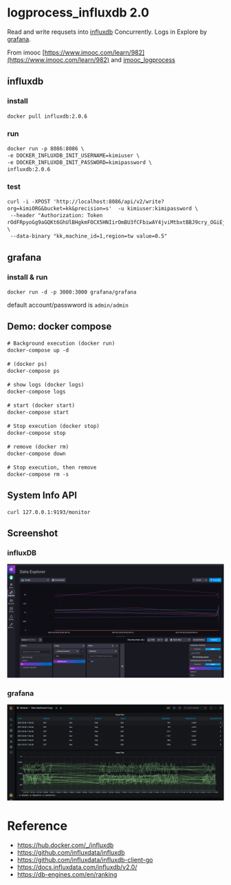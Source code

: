 # logprocess_influxdb 2.0

Read and write requsets into [influxdb](https://www.influxdata.com/) Concurrently.
Logs in Explore by [grafana](https://grafana.com/).

From imooc [https://www.imooc.com/learn/982](https://www.imooc.com/learn/982) and [imooc_logprocess](https://github.com/itsmikej/imooc_logprocess)

## influxdb
### install

``` shell
docker pull influxdb:2.0.6
```

### run
``` shell
docker run -p 8086:8086 \
-e DOCKER_INFLUXDB_INIT_USERNAME=kimiuser \
-e DOCKER_INFLUXDB_INIT_PASSWORD=kimipassword \
influxdb:2.0.6
```


### test
``` shell
curl -i -XPOST 'http://localhost:8086/api/v2/write?org=kimiORG&bucket=kk&precision=s'  -u kimiuser:kimipassword \
 --header "Authorization: Token rOdFRpyoGg9aGQKt6GhUlBHgkmFOCX5HNIirOmBU3fCFbiwAY4jviMtbxtBBJ9cry_OGiEjieHrEPnfSeRO1mw==" \
 --data-binary "kk,machine_id=1,region=tw value=0.5"
```
## grafana
### install & run
``` shell
docker run -d -p 3000:3000 grafana/grafana
```
default account/passwword is `admin/admin`


## Demo: docker compose
``` shell
# Background execution (docker run)
docker-compose up -d

# (docker ps)
docker-compose ps 

# show logs (docker logs)
docker-compose logs

# start (docker start)
docker-compose start

# Stop execution (docker stop)
docker-compose stop

# remove (docker rm)
docker-compose down

# Stop execution, then remove  
docker-compose rm -s
```

## System Info API
``` shell
curl 127.0.0.1:9193/monitor
```

## Screenshot
### influxDB
![influxDB](https://github.com/kimi0230/logprocess_influxdb/blob/master/screenshot/data_explore.png)
### grafana
![grafana](https://github.com/kimi0230/logprocess_influxdb/blob/master/screenshot/grafana.png)

# Reference
* https://hub.docker.com/_/influxdb 
* https://github.com/influxdata/influxdb
* https://github.com/influxdata/influxdb-client-go
* https://docs.influxdata.com/influxdb/v2.0/
* https://db-engines.com/en/ranking
